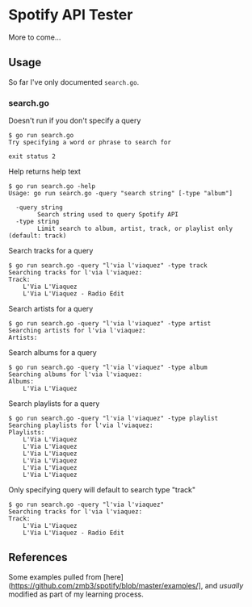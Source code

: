 # Spotify API Tester

More to come...

## Usage

So far I've only documented `search.go`.

### search.go

Doesn't run if you don't specify a query

```text
$ go run search.go
Try specifying a word or phrase to search for

exit status 2
```

Help returns help text

```text
$ go run search.go -help
Usage: go run search.go -query "search string" [-type "album"]

  -query string
        Search string used to query Spotify API
  -type string
        Limit search to album, artist, track, or playlist only (default: track)
```

Search tracks for a query

```text
$ go run search.go -query "l'via l'viaquez" -type track
Searching tracks for l'via l'viaquez:
Track:
    L'Via L'Viaquez
    L'Via L'Viaquez - Radio Edit
```

Search artists for a query

```text
$ go run search.go -query "l'via l'viaquez" -type artist
Searching artists for l'via l'viaquez:
Artists:
```

Search albums for a query

```text
$ go run search.go -query "l'via l'viaquez" -type album
Searching albums for l'via l'viaquez:
Albums:
    L'Via L'Viaquez
```

Search playlists for a query

```text
$ go run search.go -query "l'via l'viaquez" -type playlist
Searching playlists for l'via l'viaquez:
Playlists:
    L'Via L'Viaquez
    L'Via L'Viaquez
    L'Via L'Viaquez
    L'Via L'Viaquez
    L'Via L'Viaquez
    L'Via L'Viaquez
```

Only specifying query will default to search type "track"

```text
$ go run search.go -query "l'via l'viaquez"
Searching tracks for l'via l'viaquez:
Track:
    L'Via L'Viaquez
    L'Via L'Viaquez - Radio Edit
```

## References

Some examples pulled from [here](https://github.com/zmb3/spotify/blob/master/examples/], and *usually* modified as part of my learning process.

